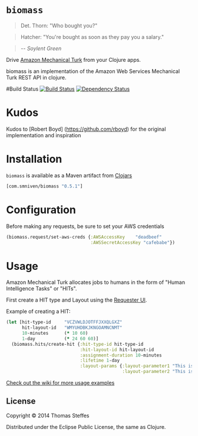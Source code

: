 # `biomass`

> Det. Thorn: "Who bought you?"

> Hatcher: "You're bought as soon as they pay you a salary."

> -- *Soylent Green*

Drive [Amazon Mechanical Turk](http://mturk.com) from your Clojure apps.

biomass is an implementation of the Amazon Web Services Mechanical Turk REST API in clojure.

#Build Status
[![Build Status](https://api.travis-ci.org/smnirven/biomass.png)](http://travis-ci.org/smnirven/biomass)
[![Dependency Status](https://www.versioneye.com/user/projects/52de9f66ec1375d5f7000473/badge.png)](https://www.versioneye.com/user/projects/52de9f66ec1375d5f7000473)
# Kudos
Kudos to [Robert Boyd] (https://github.com/rboyd) for the original implementation and inspiration 

# Installation

`biomass` is available as a Maven artifact from [Clojars](http://clojars.org/com.smnirven/biomass)
```clojure
[com.smniven/biomass "0.5.1"]
```

# Configuration

Before making any requests, be sure to set your AWS credentials

```clojure
(biomass.request/set-aws-creds {:AWSAccessKey    "deadbeef"
                                :AWSSecretAccessKey "cafebabe"})
```

# Usage

Amazon Mechanical Turk allocates jobs to humans in the form of "Human
Intelligence Tasks" or "HITs".

First create a HIT type and Layout using the [Requester UI](http://docs.aws.amazon.com/AWSMechTurk/latest/RequesterUI/Welcome.html).

Example of creating a HIT:

```clojure
(let [hit-type-id     "VCZVWLDJOTFFJXXQLGXZ"
      hit-layout-id   "WMYUHDBKJKNGOAMNCNMT"
      10-minutes      (* 10 60)
      1-day           (* 24 60 60)]
  (biomass.hits/create-hit {:hit-type-id hit-type-id
                            :hit-layout-id hit-layout-id 
                            :assignment-duration 10-minutes
                            :lifetime 1-day
                            :layout-params {:layout-parameter1 "This is a variable defined in the layout"
                                            :layout-parameter2 "This is another"}})
```
[Check out the wiki for more usage examples](https://github.com/smnirven/biomass/wiki)

## License

Copyright © 2014 Thomas Steffes

Distributed under the Eclipse Public License, the same as Clojure.
